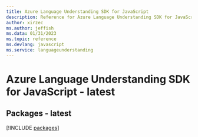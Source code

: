 ```yaml
---
title: Azure Language Understanding SDK for JavaScript
description: Reference for Azure Language Understanding SDK for JavaScript
author: xirzec
ms.author: jeffish
ms.data: 01/31/2023
ms.topic: reference
ms.devlang: javascript
ms.service: languageunderstanding
---
```

# Azure Language Understanding SDK for JavaScript - latest
## Packages - latest
[!INCLUDE [packages](language-understanding-index.md)]